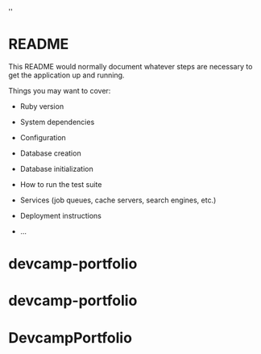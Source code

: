 ''
# README

This README would normally document whatever steps are necessary to get the
application up and running.

Things you may want to cover:

* Ruby version

* System dependencies

* Configuration

* Database creation

* Database initialization

* How to run the test suite

* Services (job queues, cache servers, search engines, etc.)

* Deployment instructions

* ...
# devcamp-portfolio
# devcamp-portfolio
# DevcampPortfolio

<!-- 
cmd + ctrl + uparrow/down arrow
  switch the lines

 -->


<!-- 
method errors look for the method problem

<div class="comment-attribution">
Comment posted by <span class="comment-name"> <%= comment.user.full_name %> </span> <%= distance_of_time_in_words(comment.created_at, Time.now) %> ago

            </div>

Comment posted by <span class="comment-name"><%= comment.user.first_name %></span> <%= distance_of_time_in_words(comment.created_at, Time.now) %> ago


 -->

